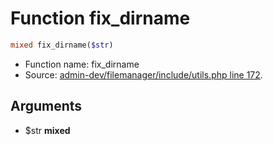 Function fix_dirname
===========================





```php
mixed fix_dirname($str)
```

* Function name: fix_dirname
* Source: [admin-dev/filemanager/include/utils.php line 172](https://github.com/PrestaShop/PrestaShop/blob/1.6.0.12/admin-dev/filemanager/include/utils.php#L172).

Arguments
---------

* $str **mixed**

